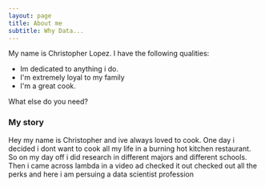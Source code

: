 ```yaml
---
layout: page
title: About me
subtitle: Why Data...
---
```


My name is Christopher Lopez. I have the following qualities:

- Im dedicated to anything i do.
- I'm extremely loyal to my family
- I'm a great cook.

What else do you need?

### My story

Hey my name is Christopher and ive always loved to cook. One day i decided i dont want to cook all my life in a burning hot kitchen restaurant. So on my day off i did research in different majors and different schools. Then i came across lambda in a video ad checked it out checked out all the perks and here i am persuing a data scientist profession
